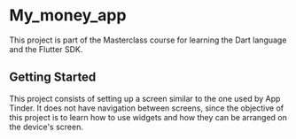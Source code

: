# My_money_app

This project is part of the Masterclass course for learning the Dart language and the Flutter SDK.

## Getting Started
This project consists of setting up a screen similar to the one used by App Tinder. It does not have navigation between screens, since the objective of this project is to learn how to use widgets and how they can be arranged on the device's screen.
